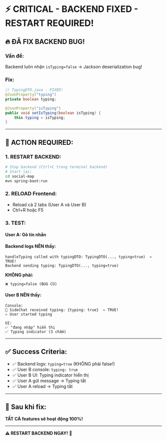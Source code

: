 # ⚡ CRITICAL - BACKEND FIXED - RESTART REQUIRED!

## 🔥 ĐÃ FIX BACKEND BUG!

### Vấn đề:
Backend luôn nhận `isTyping=false` → Jackson deserialization bug!

### Fix:
```java
// TypingDTO.java - FIXED!
@JsonProperty("typing")
private boolean typing;

@JsonProperty("isTyping")
public void setIsTyping(boolean isTyping) {
    this.typing = isTyping;
}
```

---

## 🚨 ACTION REQUIRED:

### 1. **RESTART BACKEND:**
```bash
# Stop backend (Ctrl+C trong terminal backend)
# Start lại:
cd social-map
mvn spring-boot:run
```

### 2. **RELOAD Frontend:**
- Reload cả 2 tabs (User A và User B)
- Ctrl+R hoặc F5

### 3. **TEST:**

#### User A: Gõ tin nhắn

#### Backend logs NÊN thấy:
```
handleTyping called with typingDTO: TypingDTO(..., typing=true)  ← TRUE!
Backend sending typing: TypingDTO(..., typing=true)
```

**KHÔNG phải:**
```
❌ typing=false (BUG CŨ)
```

#### User B NÊN thấy:
```
Console:
🎯 SideChat received typing: {typing: true}  ← TRUE!
✍️ User started typing

UI:
✅ "đang nhập" hiển thị
✅ Typing indicator (3 chấm)
```

---

## ✅ Success Criteria:

- ✅ Backend logs: `typing=true` (KHÔNG phải false!)
- ✅ User B console: `typing: true`
- ✅ User B UI: Typing indicator hiển thị
- ✅ User A gửi message → Typing tắt
- ✅ User A reload → Typing tắt

---

## 🎉 Sau khi fix:

**TẤT CẢ features sẽ hoạt động 100%!**

---

**⚠️ RESTART BACKEND NGAY!** 🚀

